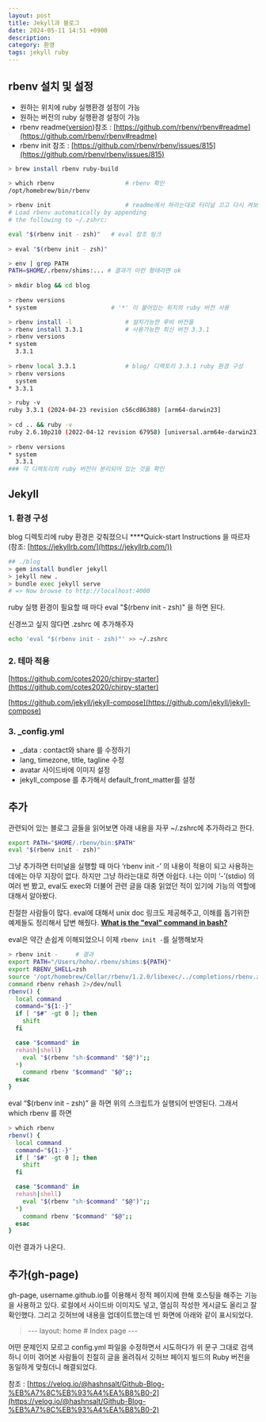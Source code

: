 ```yaml
---
layout: post
title: Jekyll과 블로그
date: 2024-05-11 14:51 +0900
description:
category: 환영
tags: jekyll ruby
---
```


## **rbenv 설치 및 설정**

- 원하는 위치에 ruby 실행환경 설정이 가능
- 원하는 버전의 ruby 실행환경 설정이 가능
- rbenv readme([version](https://github.com/rbenv/rbenv/commit/c3ba994ec2daccf4d160aea7f55dd5cc6fc873ef))참조 : [https://github.com/rbenv/rbenv#readme](https://github.com/rbenv/rbenv#readme)
- rbenv init 참조 : [https://github.com/rbenv/rbenv/issues/815](https://github.com/rbenv/rbenv/issues/815)

```bash
> brew install rbenv ruby-build

> which rbenv                    # rbenv 확인
/opt/homebrew/bin/rbenv
		
> rbenv init                     # readme에서 하라는대로 터미널 끄고 다시 켜보자
# Load rbenv automatically by appending
# the following to ~/.zshrc:

eval "$(rbenv init - zsh)"   # eval 참조 링크  
		
> eval "$(rbenv init - zsh)"

> env | grep PATH
PATH=$HOME/.rbenv/shims:... # 결과가 이런 형태라면 ok
		
> mkdir blog && cd blog
		
> rbenv versions                 
* system                     # '*' 이 붙어있는 위치의 ruby 버전 사용

> rbenv install -l               # 설치가능한 루비 버전들
> rbenv install 3.3.1            # 사용가능한 최신 버전 3.3.1
> rbenv versions
* system
  3.3.1
			
> rbenv local 3.3.1              # blog/ 디렉토리 3.3.1 ruby 환경 구성
> rbenv versions
  system
* 3.3.1

> ruby -v
ruby 3.3.1 (2024-04-23 revision c56cd86388) [arm64-darwin23]
		
> cd .. && ruby -v
ruby 2.6.10p210 (2022-04-12 revision 67958) [universal.arm64e-darwin23]
		
> rbenv versions
* system
  3.3.1
### 각 디렉토리의 ruby 버전이 분리되어 있는 것을 확인
```

## **Jekyll**

### 1. 환경 구성

blog 디렉토리에 ruby 환경은 갖춰졌으니 ****Quick-start Instructions 을 따르자 (참조: [https://jekyllrb.com/](https://jekyllrb.com/))

```bash
## ./blog
> gem install bundler jekyll
> jekyll new .
> bundle exec jekyll serve
# => Now browse to http://localhost:4000
```

ruby 실행 환경이 필요할 때 마다 eval "$(rbenv init - zsh)" 을 하면 된다.

신경쓰고 싶지 않다면 .zshrc 에 추가해주자

```bash
echo 'eval "$(rbenv init - zsh)"' >> ~/.zshrc
```

### 2. 테마 적용

[https://github.com/cotes2020/chirpy-starter](https://github.com/cotes2020/chirpy-starter)

[https://github.com/jekyll/jekyll-compose](https://github.com/jekyll/jekyll-compose)

### 3. _config.yml

- _data : contact와 share 를 수정하기
- lang, timezone, title, tagline 수정
- avatar 사이드바에 이미지 설정
- jekyll_compose 를 추가해서 default_front_matter를 설정

## **추가**

관련되어 있는 블로그 글들을 읽어보면 아래 내용을 자꾸 ~/.zshrc에 추가하라고 한다.

```bash
export PATH="$HOME/.rbenv/bin:$PATH"
eval "$(rbenv init - zsh)"
```

그냥 추가하면 터미널을 실행할 때 마다 ‘rbenv init -’ 의 내용이 적용이 되고 사용하는데에는 아무 지장이 없다. 하지만 그냥 하라는대로 하면 아쉽다. 나는 이미 ‘-’(stdio) 의 여러 번 봤고, eval도 exec와 더불어 관련 글을 대충 읽었던 적이 있기에 기능의 역할에 대해서 알아봤다. 

친절한 사람들이 많다. eval에 대해서 unix doc 링크도 제공해주고, 이해를 돕기위한 예제들도 정리해서 답변 해줬다. **[What is the "eval" command in bash?](https://unix.stackexchange.com/questions/23111/what-is-the-eval-command-in-bash)**

eval은 약간 손쉽게 이해되었으니 이제 ```rbenv init -```를 실행해보자 

```bash
> rbenv init -     # 결과
export PATH="/Users/hoho/.rbenv/shims:${PATH}"
export RBENV_SHELL=zsh
source '/opt/homebrew/Cellar/rbenv/1.2.0/libexec/../completions/rbenv.zsh'
command rbenv rehash 2>/dev/null
rbenv() {
  local command
  command="${1:-}"
  if [ "$#" -gt 0 ]; then
    shift
  fi

  case "$command" in
  rehash|shell)
    eval "$(rbenv "sh-$command" "$@")";;
  *)
    command rbenv "$command" "$@";;
  esac
}
```

eval “$(rbenv init - zsh)” 을 하면 위의 스크립트가 실행되어 반영된다. 그래서 which rbenv 를 하면

```bash
> which rbenv
rbenv() {
  local command
  command="${1:-}"
  if [ "$#" -gt 0 ]; then
    shift
  fi

  case "$command" in
  rehash|shell)
    eval "$(rbenv "sh-$command" "$@")";;
  *)
    command rbenv "$command" "$@";;
  esac
}
```

이런 결과가 나온다.

## **추가(gh-page)**
gh-page, username.github.io를 이용해서 정적 페이지에 한해 호스팅을 해주는 기능을 사용하고 있다. 로컬에서 사이드바 이미지도 넣고, 열심히 작성한 게시글도 올리고 잘 확인했다.
그리고 깃허브에 내용을 업데이트했는데 빈 화면에 아래와 같이 표시되었다.

> --- layout: home # Index page ---  

어떤 문제인지 모르고 config.yml 파일을 수정하면서 시도하다가 위 문구 그대로 검색하니 이미 겪어본 사람들이 친절히 글을 올려줘서 깃허브 페이지 빌드의 Ruby 버전을 동일하게 맞췄더니 해결되었다.

참조 : [https://velog.io/@hashnsalt/Github-Blog-%EB%A7%8C%EB%93%A4%EA%B8%B0-2](https://velog.io/@hashnsalt/Github-Blog-%EB%A7%8C%EB%93%A4%EA%B8%B0-2)